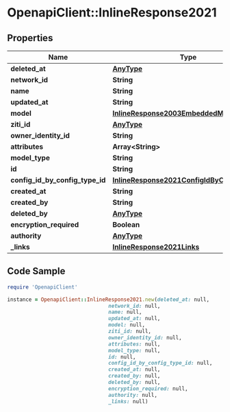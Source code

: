 # OpenapiClient::InlineResponse2021

## Properties

Name | Type | Description | Notes
------------ | ------------- | ------------- | -------------
**deleted_at** | [**AnyType**](.md) |  | 
**network_id** | **String** |  | 
**name** | **String** |  | 
**updated_at** | **String** |  | 
**model** | [**InlineResponse2003EmbeddedModel**](InlineResponse2003EmbeddedModel.md) |  | 
**ziti_id** | [**AnyType**](.md) |  | 
**owner_identity_id** | **String** |  | 
**attributes** | **Array&lt;String&gt;** |  | 
**model_type** | **String** |  | 
**id** | **String** |  | 
**config_id_by_config_type_id** | [**InlineResponse2021ConfigIdByConfigTypeId**](InlineResponse2021ConfigIdByConfigTypeId.md) |  | 
**created_at** | **String** |  | 
**created_by** | **String** |  | 
**deleted_by** | [**AnyType**](.md) |  | 
**encryption_required** | **Boolean** |  | 
**authority** | [**AnyType**](.md) |  | 
**_links** | [**InlineResponse2021Links**](InlineResponse2021Links.md) |  | 

## Code Sample

```ruby
require 'OpenapiClient'

instance = OpenapiClient::InlineResponse2021.new(deleted_at: null,
                                 network_id: null,
                                 name: null,
                                 updated_at: null,
                                 model: null,
                                 ziti_id: null,
                                 owner_identity_id: null,
                                 attributes: null,
                                 model_type: null,
                                 id: null,
                                 config_id_by_config_type_id: null,
                                 created_at: null,
                                 created_by: null,
                                 deleted_by: null,
                                 encryption_required: null,
                                 authority: null,
                                 _links: null)
```


